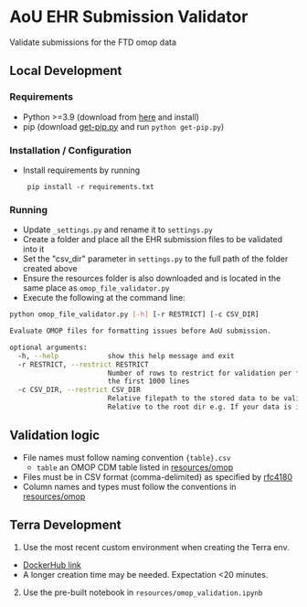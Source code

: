 # AoU EHR Submission Validator

Validate submissions for the FTD omop data 

## Local Development 

### Requirements 

 * Python >=3.9 (download from [here](https://www.python.org/downloads/) and install)
 * pip (download [get-pip.py](https://bootstrap.pypa.io/get-pip.py) and run `python get-pip.py`)

### Installation / Configuration

 * Install requirements by running
 
        pip install -r requirements.txt
 
### Running
 * Update `_settings.py` and rename it to `settings.py`
 * Create a folder and place all the EHR submission files to be validated into it
 * Set the "csv_dir" parameter in `settings.py` to the full path of the folder created above
 * Ensure the resources folder is also downloaded and is located in the same place as `omop_file_validator.py`
 * Execute the following at the command line:

```bash
python omop_file_validator.py [-h] [-r RESTRICT] [-c CSV_DIR]

Evaluate OMOP files for formatting issues before AoU submission.

optional arguments:
  -h, --help            show this help message and exit
  -r RESTRICT, --restrict RESTRICT
                        Number of rows to restrict for validation per file. e.g. --restrict 1000 for only validating
                        the first 1000 lines
  -c CSV_DIR, --restrict CSV_DIR
                        Relative filepath to the stored data to be validated e.g. --csv_dir uploads/omop_test
                        Relative to the root dir e.g. If your data is in this dir `ftd-omop-validator/src/ftd_omop_validator/data/input`. -c would be `src/ftd_omop_validator/data/input'.
```
## Validation logic
 * File names must follow naming convention `{table}.csv`
     * `table` an OMOP CDM table listed in [resources/omop](resources/omop)
 * Files must be in CSV format (comma-delimited) as specified by [rfc4180](https://tools.ietf.org/html/rfc4180)
 * Column names and types must follow the conventions in [resources/omop](resources/omop)


## Terra Development
 1. Use the most recent custom environment when creating the Terra env.
  -  [DockerHub link](https://hub.docker.com/repository/docker/gutman16/ftd_terra_python/tags)
  -  A longer creation time may be needed. Expectation <20 minutes.
 2. Use the pre-built notebook in `resources/omop_validation.ipynb`